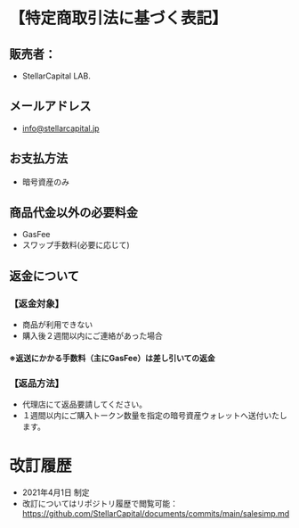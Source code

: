 # 【特定商取引法に基づく表記】
## 販売者：
* StellarCapital LAB.
## メールアドレス
* info@stellarcapital.jp
## お支払方法
* 暗号資産のみ
## 商品代金以外の必要料金
* GasFee
* スワップ手数料(必要に応じて)
## 返金について
### 【返金対象】
* 商品が利用できない
* 購入後２週間以内にご連絡があった場合
#### ※返送にかかる手数料（主にGasFee）は差し引いての返金
### 【返品方法】
* 代理店にて返品要請してください。
* １週間以内にご購入トークン数量を指定の暗号資産ウォレットへ送付いたします。

# 改訂履歴
* 2021年4月1日 制定
* 改訂についてはリポジトリ履歴で閲覧可能：https://github.com/StellarCapital/documents/commits/main/salesimp.md
